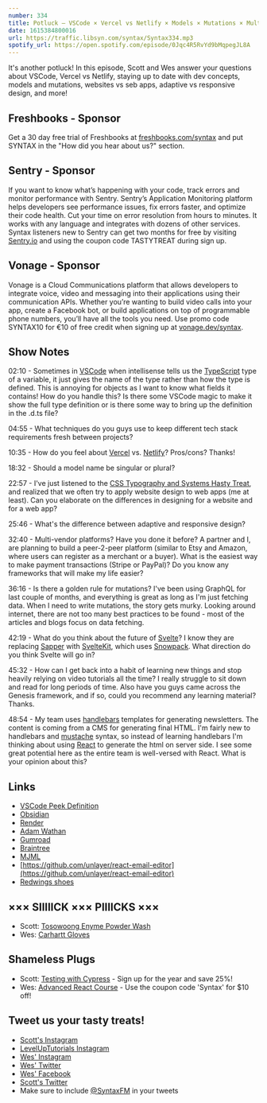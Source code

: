 ```yaml
---
number: 334
title: Potluck — VSCode × Vercel vs Netlify × Models × Mutations × Multi-Vendor Platforms × Websites vs Web Apps × More!
date: 1615384800016
url: https://traffic.libsyn.com/syntax/Syntax334.mp3
spotify_url: https://open.spotify.com/episode/0Jqc4R5RvYd9bMqpegJL8A
---
```


It's another potluck! In this episode, Scott and Wes answer your questions about VSCode, Vercel vs Netlify, staying up to date with dev concepts, models and mutations, websites vs seb apps, adaptive vs responsive design, and more!

## Freshbooks - Sponsor
Get a 30 day free trial of Freshbooks at [freshbooks.com/syntax](https://freshbooks.com/syntax) and put SYNTAX in the "How did you hear about us?" section.

## Sentry - Sponsor
If you want to know what’s happening with your code, track errors and monitor performance with Sentry. Sentry’s Application Monitoring platform helps developers see performance issues, fix errors faster, and optimize their code health. Cut your time on error resolution from hours to minutes. It works with any language and integrates with dozens of other services. Syntax listeners new to Sentry can get two months for free by visiting [Sentry.io](https://sentry.io/) and using the coupon code TASTYTREAT during sign up.

## Vonage - Sponsor
Vonage is a Cloud Communications platform that allows developers to integrate voice, video and messaging into their applications using their communication APIs. Whether you’re wanting to build video calls into your app, create a Facebook bot, or build applications on top of programmable phone numbers, you’ll have all the tools you need. Use promo code SYNTAX10 for €10 of free credit when signing up at [vonage.dev/syntax](https://vonage.dev/syntax).

## Show Notes
02:10 - Sometimes in [VSCode](https://code.visualstudio.com/) when intellisense tells us the [TypeScript](https://www.typescriptlang.org/) type of a variable, it just gives the name of the type rather than how the type is defined. This is annoying for objects as I want to know what fields it contains! How do you handle this? Is there some VSCode magic to make it show the full type definition or is there some way to bring up the definition in the .d.ts file?

04:55 - What techniques do you guys use to keep different tech stack requirements fresh between projects?

10:35 - How do you feel about [Vercel](https://vercel.com/) vs. [Netlify](https://www.netlify.com/)? Pros/cons? Thanks!

18:32 - Should a model name be singular or plural?

22:57 - I've just listened to the [CSS Typography and Systems Hasty Treat](https://syntax.fm/show/319/hasty-treat-css-typography-and-systems), and realized that we often try to apply website design to web apps (me at least). Can you elaborate on the differences in designing for a website and for a web app?

25:46 - What's the difference between adaptive and responsive design?

32:40 - Multi-vendor platforms? Have you done it before? A partner and I, are planning to build a peer-2-peer platform (similar to Etsy and Amazon, where users can register as a merchant or a buyer). What is the easiest way to make payment transactions (Stripe or PayPal)? Do you know any frameworks that will make my life easier?

36:16 - Is there a golden rule for mutations? I've been using GraphQL for last couple of months, and everything is great as long as I'm just fetching data. When I need to write mutations, the story gets murky. Looking around internet, there are not too many best practices to be found - most of the articles and blogs focus on data fetching.

42:19 - What do you think about the future of [Svelte](https://svelte.dev/)? I know they are replacing [Sapper](https://sapper.svelte.dev/) with [SvelteKit](https://github.com/sveltekit), which uses [Snowpack](https://www.snowpack.dev/). What direction do you think Svelte will go in?

45:32 - How can I get back into a habit of learning new things and stop heavily relying on video tutorials all the time? I really struggle to sit down and read for long periods of time. Also have you guys came across the Genesis framework, and if so, could you recommend any learning material? Thanks.

48:54 - My team uses [handlebars](https://handlebarsjs.com/) templates for generating newsletters. The content is coming from a CMS for generating final HTML. I'm fairly new to handlebars and [mustache](https://mustache.github.io/) syntax, so instead of learning handlebars I'm thinking about using [React](https://reactjs.org/) to generate the html on server side. I see some great potential here as the entire team is well-versed with React. What is your opinion about this?

## Links
* [VSCode Peek Definition](https://code.visualstudio.com/docs/editor/editingevolved#_peek)
* [Obsidian](https://obsidian.md/)
* [Render](https://render.com/)
* [Adam Wathan](https://adamwathan.me/)
* [Gumroad](https://gumroad.com/)
* [Braintree](https://www.braintreepayments.com/)
* [MJML](https://mjml.io/)
* [https://github.com/unlayer/react-email-editor](https://github.com/unlayer/react-email-editor)
* [Redwings shoes](https://www.redwingshoes.com/)

## ××× SIIIIICK ××× PIIIICKS ×××
* Scott: [Tosowoong Enyme Powder Wash](https://amzn.to/3tDFcRZ)
* Wes: [Carhartt Gloves](https://amzn.to/2N5n16T)

## Shameless Plugs
* Scott: [Testing with Cypress](https://www.leveluptutorials.com/pro) - Sign up for the year and save 25%!
* Wes: [Advanced React Course](https://advancedreact.com/) - Use the coupon code 'Syntax' for $10 off!

## Tweet us your tasty treats!
* [Scott's Instagram](https://www.instagram.com/stolinski/)
* [LevelUpTutorials Instagram](https://www.instagram.com/LevelUpTutorials/)
* [Wes' Instagram](https://www.instagram.com/wesbos/)
* [Wes' Twitter](https://twitter.com/wesbos)
* [Wes' Facebook](https://www.facebook.com/wesbos.developer)
* [Scott's Twitter](https://twitter.com/stolinski)
* Make sure to include [@SyntaxFM](https://twitter.com/SyntaxFM) in your tweets
